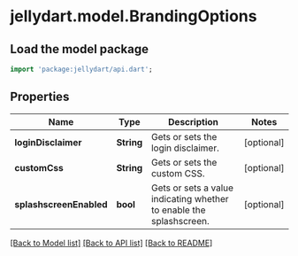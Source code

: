 # jellydart.model.BrandingOptions

## Load the model package
```dart
import 'package:jellydart/api.dart';
```

## Properties
Name | Type | Description | Notes
------------ | ------------- | ------------- | -------------
**loginDisclaimer** | **String** | Gets or sets the login disclaimer. | [optional] 
**customCss** | **String** | Gets or sets the custom CSS. | [optional] 
**splashscreenEnabled** | **bool** | Gets or sets a value indicating whether to enable the splashscreen. | [optional] 

[[Back to Model list]](../README.md#documentation-for-models) [[Back to API list]](../README.md#documentation-for-api-endpoints) [[Back to README]](../README.md)


